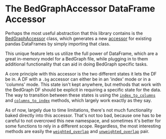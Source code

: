 # The BedGraphAccessor DataFrame Accessor

Perhaps the most useful abstraction that this library contains is the [BedGraphAccessor](ecodam_py.bedgraph.BedGraphAccessor) class, which generates a new [accessor](https://pandas.pydata.org/pandas-docs/stable/reference/api/pandas.api.extensions.register_dataframe_accessor.html#pandas.api.extensions.register_dataframe_accessor) for existing pandas DataFrames by simply importing that class.

This unique feature lets us utilize the full power of DataFrame, which are a great in-memory model for a BedGraph file, while plugging in to them additional functionality that can aid in doing BedGraph specific tasks.

A core principle with this accessor is the two different states it lets the DF be in. A DF with a `.bg` accessor can either be in an 'index' mode or in a 'columns' mode. This state isn't kept anywhere, but methods that work with the BedGraph DF should be explicit in requiring a specific state for the data. The way to transition between these states is using the [`index_to_columns`](ecodam_py.bedgraph.BedGraphAccessor.index_to_columns) and [`columns_to_index`](ecodam_py.bedgraph.BedGraphAccessor.columns_to_index) methods, which largely work exactly as they say.

As of now, largely due to time limitations, there's not much functionality baked directly into this accessor. That's not too bad, because one has to be careful to not overcrowd this new namespace, and sometimes it's better for some functions to rely in a different scope. Regardless, the most interesting methods are easily the [`weighted_overlap`](ecodam_py.bedgraph.BedGraphAccessor.weighted_overlap) and [`unweighted_overlap`](ecodam_py.bedgraph.BedGraphAccessor.unweighted_overlap) pair.

